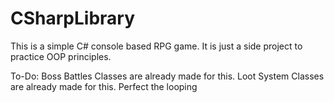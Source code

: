 # CSharpLibrary

This is a simple C# console based RPG game.  It is just a side project to practice OOP principles.  

To-Do:
  Boss Battles
    Classes are already made for this.
  Loot System
    Classes are already made for this.
  Perfect the looping
